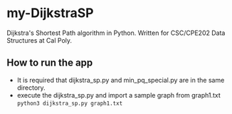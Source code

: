 # my-DijkstraSP
Dijkstra's Shortest Path algorithm in Python.
Written for CSC/CPE202 Data Structures at Cal Poly.

## How to run the app
- It is required that dijkstra_sp.py and min_pq_special.py are in the same directory.
- execute the dijkstra_sp.py and import a sample graph from graph1.txt
```python3 dijkstra_sp.py graph1.txt```
